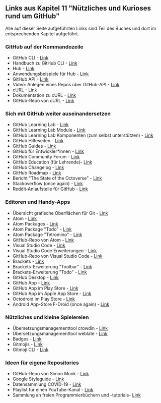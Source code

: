 ---
---
## Links aus Kapitel 11 "Nützliches und Kurioses rund um GitHub"

Alle auf dieser Seite aufgeführten Links sind Teil des Buches und dort im entsprechenden Kapitel aufgeführt.

### GitHub auf der Kommandozeile
* GitHub CLI - [Link](https://cli.github.com/)
* Handbuch zu GitHub CLI - [Link](https://cli.github.com/manual)
* Hub - [Link](https://github.com/github/hub)
* Anwendungsbeispiele für Hub - [Link](https://hub.github.com)
* GitHub API - [Link](https://developer.github.com/v3/)
* Video: Anlegen eines Repos über GitHub-API - [Link](https://www.youtube.com/watch?v=6xmFp4_U9-A)
* cURL - [Link](https://curl.haxx.se/)
* Dokumentation zu cURL - [Link](https://curl.haxx.se/docs/manpage.html)
* GitHub-Repo von cURL - [Link](https://github.com/curl/curl)

### Sich mit GitHub weiter auseinandersetzen
* GitHub Learning Lab - [Link](https://github.com/marketplace/github-learning-lab)
* GitHub Learning Lab Module - [Link](https://lab.github.com/)
* GitHub Learning Lab Komponenten (zum selbst unterstützen) - [Link](https://github.com/github/learning-lab-components)
* GitHub Hilfeseiten - [Link](https://help.github.com/)
* GitHub Guides - [Link](https://guides.github.com/)
* GitHub für Entwickler*innen - [Link](https://developer.github.com/)
* GitHub Community Forum - [Link](https://github.community/)
* GitHub Education (für Lehrende)- [Link](https://education.github.com/)
* GitHub Changelog - [Link](https://github.blog/changelog/)
* GitHub Roadmap - [Link](https://github.com/github/roadmap/projects/1)
* Bericht "The State of the Octoverse" - [Link](https://octoverse.github.com/)
* Stackoverflow (once again) - [Link](https://stackoverflow.com/questions)
* Reddit-Anlaufstelle für GitHub - [Link](https://www.reddit.com/r/github/)

### Editoren und Handy-Apps
* Übersicht grafische Oberflächen für Git - [Link](https://git-scm.com/downloads/guis/)
* Atom - [Link](https://atom.io/)
* Atom Packages - [Link](https://atom.io/packages/)
* Atom Package "Todo" - [Link](https://atom.io/packages/todo-show)
* Atom Package "Tetromino" - [Link](https://atom.io/packages/tetromino)
* GitHub-Repo von Atom - [Link](https://github.com/atom/atom)
* Visual Studio Code - [Link](https://code.visualstudio.com)
* Visual Studio Code Erweiterungen - [Link](https://marketplace.visualstudio.com/VSCode)
* GitHub-Repo von Visual Studio Code - [Link](https://github.com/microsoft/vscode)
* Brackets - [Link](https://brackets.io/)
* Brackets-Erweiterung "Toolbar" - [Link](https://github.com/dnbard/brackets-documents-toolbar)
* Brackets-Erweiterung "Todo" - [Link](https://github.com/mikaeljorhult/brackets-todo)
* GitHub Desktop - [Link](https://desktop.github.com/)
* GitHub App - [Link](https://github.com/mobile)
* GitHub App im Play Store - [Link](https://play.google.com/store/apps/details?id=com.github.android)
* GitHub App im Apple App Store - [Link](https://apps.apple.com/app/github/id1477376905?ls=1)
* Octodroid im Play Store - [Link](https://play.google.com/store/apps/details?id=com.gh4a)
* Android App-Store F-Droid (once again) - [Link](https://f-droid.org/)

### Nützliches und kleine Spielereien
* Übersetzungsmanagementtool crowdin - [Link](https://crowdin.com)
* Übersetzungsmanagementtool weblate - [Link](https://weblate.org/de/)
* Badges - [Link](https://shields.io/)
* Gitmojis - [Link](https://gitmoji.carloscuesta.me/)
* Gitmoji CLI - [Link](https://github.com/carloscuesta/gitmoji-cli)

### Ideen für eigene Repositories
* GitHub-Repo von Simon Monk - [Link](https://github.com/simonmonk)
* Google Styleguide - [Link](https://github.com/google/styleguide)
* Datensammlung COVID-19 - [Link](https://github.com/CSSEGISandData/COVID-19)
* Playlist für einen YouTube-Kanal - [Link](https://github.com/iamshaunjp/oauth-playlist)
* Sammlung an freien Programmierbüchern und -tutorials- [Link](https://github.com/EbookFoundation/free-programming-books)
